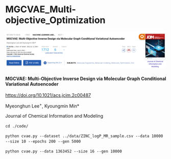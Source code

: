 # MGCVAE_Multi-objective_Optimization

<img src="https://github.com/mhlee216/MGCVAE/blob/main/main.png">

#### MGCVAE: Multi-Objective Inverse Design via Molecular Graph Conditional Variational Autoencoder

<a href="https://doi.org/10.1021/acs.jcim.2c00487">https://doi.org/10.1021/acs.jcim.2c00487</a>

Myeonghun Lee<sup>+</sup>, Kyoungmin Min\*

Journal of Chemical Information and Modeling

```cd ./code/```


```python cvae.py --dataset ../data/ZINC_logP_MR_sample.csv --data 10000 --size 10 --epochs 200 --gen 5000```


```python cvae.py --data 1363452 --size 16 --gen 10000```
